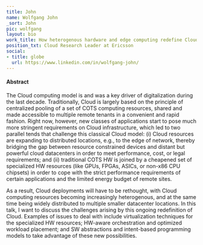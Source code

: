 ```yaml
---
title: John
name: Wolfgang John
_sort: John
pic: wolfgang
layout: bio
work_title: How heterogenous hardware and edge computing redefine Cloud
position_txt: Cloud Research Leader at Ericsson
social:
- title: globe
  url: https://www.linkedin.com/in/wolfgang-john/
---
```


#### Abstract
The Cloud computing model is and was a key driver of digitalization during the last decade. Traditionally, Cloud is largely based on the principle of centralized pooling of a set of COTS computing resources, shared and made accessible to multiple remote tenants in a convenient and rapid fashion. Right now, however, new classes of applications start to pose much more stringent requirements on Cloud infrastructure, which led to two parallel tends that challenge this classical Cloud model: (i) Cloud resources are expanding to distributed locations, e.g., to the edge of network, thereby bridging the gap between resource constrained devices and distant but powerful cloud datacenters in order to meet performance, cost, or legal requirements; and (ii) traditional COTS HW is joined by a cheapened set of specialized HW resources (like GPUs, FPGAs, ASICs, or non-x86 CPU chipsets) in order to cope with the strict performance requirements of certain applications and the limited energy budget of remote sites.

As a result, Cloud deployments will have to be rethought, with Cloud computing resources becoming increasingly heterogenous, and at the same time being widely distributed to multiple smaller datacenter locations. In this talk, I want to discuss the challenges arising by this ongoing redefinition of Cloud. Examples of issues to deal with include virtualization techniques for the specialized HW resources; HW-aware orchestration and optimized workload placement; and SW abstractions and intent-based programming models to take advantage of these new possibilities.
